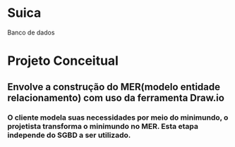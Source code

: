 # Suica
Banco de dados

<h1>Projeto Conceitual</h1>
<h2> Envolve a construção do MER(modelo entidade relacionamento) com uso da ferramenta Draw.io </h2>
  <h3> O cliente modela suas necessidades por meio do minimundo, o projetista transforma o minimundo no MER. Esta etapa independe do SGBD a ser utilizado.</h3>
